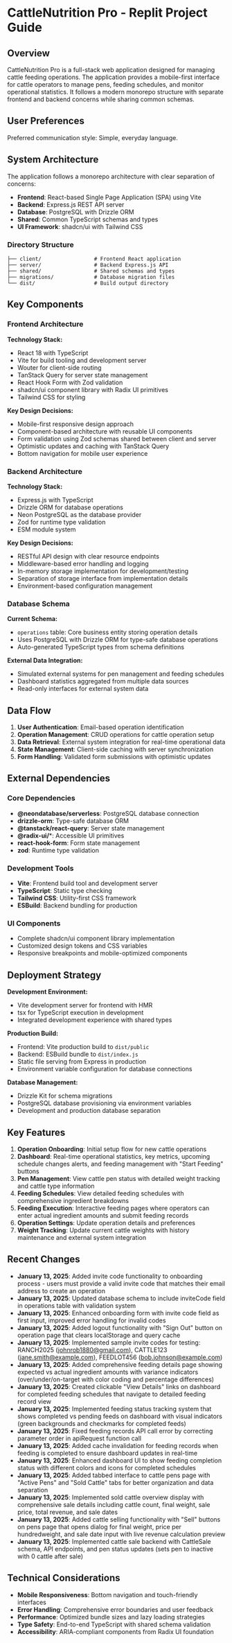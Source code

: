 # CattleNutrition Pro - Replit Project Guide

## Overview

CattleNutrition Pro is a full-stack web application designed for managing cattle feeding operations. The application provides a mobile-first interface for cattle operators to manage pens, feeding schedules, and monitor operational statistics. It follows a modern monorepo structure with separate frontend and backend concerns while sharing common schemas.

## User Preferences

Preferred communication style: Simple, everyday language.

## System Architecture

The application follows a monorepo architecture with clear separation of concerns:

- **Frontend**: React-based Single Page Application (SPA) using Vite
- **Backend**: Express.js REST API server
- **Database**: PostgreSQL with Drizzle ORM
- **Shared**: Common TypeScript schemas and types
- **UI Framework**: shadcn/ui with Tailwind CSS

### Directory Structure

```
├── client/                 # Frontend React application
├── server/                 # Backend Express.js API
├── shared/                 # Shared schemas and types
├── migrations/             # Database migration files
└── dist/                   # Build output directory
```

## Key Components

### Frontend Architecture

**Technology Stack:**
- React 18 with TypeScript
- Vite for build tooling and development server
- Wouter for client-side routing
- TanStack Query for server state management
- React Hook Form with Zod validation
- shadcn/ui component library with Radix UI primitives
- Tailwind CSS for styling

**Key Design Decisions:**
- Mobile-first responsive design approach
- Component-based architecture with reusable UI components
- Form validation using Zod schemas shared between client and server
- Optimistic updates and caching with TanStack Query
- Bottom navigation for mobile user experience

### Backend Architecture

**Technology Stack:**
- Express.js with TypeScript
- Drizzle ORM for database operations
- Neon PostgreSQL as the database provider
- Zod for runtime type validation
- ESM module system

**Key Design Decisions:**
- RESTful API design with clear resource endpoints
- Middleware-based error handling and logging
- In-memory storage implementation for development/testing
- Separation of storage interface from implementation details
- Environment-based configuration management

### Database Schema

**Current Schema:**
- `operations` table: Core business entity storing operation details
- Uses PostgreSQL with Drizzle ORM for type-safe database operations
- Auto-generated TypeScript types from schema definitions

**External Data Integration:**
- Simulated external systems for pen management and feeding schedules
- Dashboard statistics aggregated from multiple data sources
- Read-only interfaces for external system data

## Data Flow

1. **User Authentication**: Email-based operation identification
2. **Operation Management**: CRUD operations for cattle operation setup
3. **Data Retrieval**: External system integration for real-time operational data
4. **State Management**: Client-side caching with server synchronization
5. **Form Handling**: Validated form submissions with optimistic updates

## External Dependencies

### Core Dependencies
- **@neondatabase/serverless**: PostgreSQL database connection
- **drizzle-orm**: Type-safe database ORM
- **@tanstack/react-query**: Server state management
- **@radix-ui/***: Accessible UI primitives
- **react-hook-form**: Form state management
- **zod**: Runtime type validation

### Development Tools
- **Vite**: Frontend build tool and development server
- **TypeScript**: Static type checking
- **Tailwind CSS**: Utility-first CSS framework
- **ESBuild**: Backend bundling for production

### UI Components
- Complete shadcn/ui component library implementation
- Customized design tokens and CSS variables
- Responsive breakpoints and mobile-optimized components

## Deployment Strategy

**Development Environment:**
- Vite development server for frontend with HMR
- tsx for TypeScript execution in development
- Integrated development experience with shared types

**Production Build:**
- Frontend: Vite production build to `dist/public`
- Backend: ESBuild bundle to `dist/index.js`
- Static file serving from Express in production
- Environment variable configuration for database connections

**Database Management:**
- Drizzle Kit for schema migrations
- PostgreSQL database provisioning via environment variables
- Development and production database separation

## Key Features

1. **Operation Onboarding**: Initial setup flow for new cattle operations
2. **Dashboard**: Real-time operational statistics, key metrics, upcoming schedule changes alerts, and feeding management with "Start Feeding" buttons
3. **Pen Management**: View cattle pen status with detailed weight tracking and cattle type information
4. **Feeding Schedules**: View detailed feeding schedules with comprehensive ingredient breakdowns
5. **Feeding Execution**: Interactive feeding pages where operators can enter actual ingredient amounts and submit feeding records
6. **Operation Settings**: Update operation details and preferences
7. **Weight Tracking**: Update current cattle weights with history maintenance and external system integration

## Recent Changes

- **January 13, 2025**: Added invite code functionality to onboarding process - users must provide a valid invite code that matches their email address to create an operation
- **January 13, 2025**: Updated database schema to include inviteCode field in operations table with validation system
- **January 13, 2025**: Enhanced onboarding form with invite code field as first input, improved error handling for invalid codes
- **January 13, 2025**: Added logout functionality with "Sign Out" button on operation page that clears localStorage and query cache
- **January 13, 2025**: Implemented sample invite codes for testing: RANCH2025 (johnrob1880@gmail.com), CATTLE123 (jane.smith@example.com), FEEDLOT456 (bob.johnson@example.com)
- **January 13, 2025**: Added comprehensive feeding details page showing expected vs actual ingredient amounts with variance indicators (over/under/on-target with color coding and percentage differences)
- **January 13, 2025**: Created clickable "View Details" links on dashboard for completed feeding schedules that navigate to detailed feeding record view
- **January 13, 2025**: Implemented feeding status tracking system that shows completed vs pending feeds on dashboard with visual indicators (green backgrounds and checkmarks for completed feeds)
- **January 13, 2025**: Fixed feeding records API call error by correcting parameter order in apiRequest function call
- **January 13, 2025**: Added cache invalidation for feeding records when feeding is completed to ensure dashboard updates in real-time
- **January 13, 2025**: Enhanced dashboard UI to show feeding completion status with different colors and icons for completed schedules
- **January 13, 2025**: Added tabbed interface to cattle pens page with "Active Pens" and "Sold Cattle" tabs for better organization and data separation
- **January 13, 2025**: Implemented sold cattle overview display with comprehensive sale details including cattle count, final weight, sale price, total revenue, and sale dates
- **January 13, 2025**: Added cattle selling functionality with "Sell" buttons on pens page that opens dialog for final weight, price per hundredweight, and sale date input with live revenue calculation preview
- **January 13, 2025**: Implemented cattle sale backend with CattleSale schema, API endpoints, and pen status updates (sets pen to inactive with 0 cattle after sale)

## Technical Considerations

- **Mobile Responsiveness**: Bottom navigation and touch-friendly interfaces
- **Error Handling**: Comprehensive error boundaries and user feedback
- **Performance**: Optimized bundle sizes and lazy loading strategies
- **Type Safety**: End-to-end TypeScript with shared schema validation
- **Accessibility**: ARIA-compliant components from Radix UI foundation